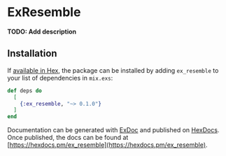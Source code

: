 # ExResemble

**TODO: Add description**

## Installation

If [available in Hex](https://hex.pm/docs/publish), the package can be installed
by adding `ex_resemble` to your list of dependencies in `mix.exs`:

```elixir
def deps do
  [
    {:ex_resemble, "~> 0.1.0"}
  ]
end
```

Documentation can be generated with [ExDoc](https://github.com/elixir-lang/ex_doc)
and published on [HexDocs](https://hexdocs.pm). Once published, the docs can
be found at [https://hexdocs.pm/ex_resemble](https://hexdocs.pm/ex_resemble).

